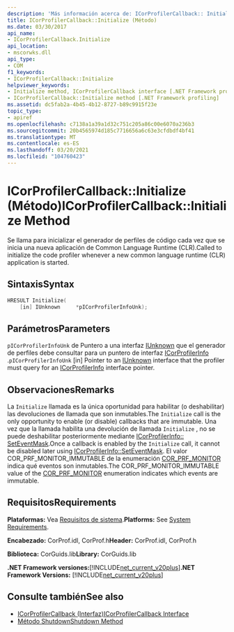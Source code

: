 ```yaml
---
description: 'Más información acerca de: ICorProfilerCallback:: Initialize (método)'
title: ICorProfilerCallback::Initialize (Método)
ms.date: 03/30/2017
api_name:
- ICorProfilerCallback.Initialize
api_location:
- mscorwks.dll
api_type:
- COM
f1_keywords:
- ICorProfilerCallback::Initialize
helpviewer_keywords:
- Initialize method, ICorProfilerCallback interface [.NET Framework profiling]
- ICorProfilerCallback::Initialize method [.NET Framework profiling]
ms.assetid: dc5fab2a-4b45-4b12-8727-b89c9915f23e
topic_type:
- apiref
ms.openlocfilehash: c7138a1a39a1d32c751c205a86c00e6070a236b3
ms.sourcegitcommit: 20b4565974d185c7716656a6c63e3cfdbdf4bf41
ms.translationtype: MT
ms.contentlocale: es-ES
ms.lasthandoff: 03/20/2021
ms.locfileid: "104760423"
---
```

# <a name="icorprofilercallbackinitialize-method"></a><span data-ttu-id="e14ed-103">ICorProfilerCallback::Initialize (Método)</span><span class="sxs-lookup"><span data-stu-id="e14ed-103">ICorProfilerCallback::Initialize Method</span></span>

<span data-ttu-id="e14ed-104">Se llama para inicializar el generador de perfiles de código cada vez que se inicia una nueva aplicación de Common Language Runtime (CLR).</span><span class="sxs-lookup"><span data-stu-id="e14ed-104">Called to initialize the code profiler whenever a new common language runtime (CLR) application is started.</span></span>  
  
## <a name="syntax"></a><span data-ttu-id="e14ed-105">Sintaxis</span><span class="sxs-lookup"><span data-stu-id="e14ed-105">Syntax</span></span>  
  
```cpp  
HRESULT Initialize(  
    [in] IUnknown     *pICorProfilerInfoUnk);  
```  
  
## <a name="parameters"></a><span data-ttu-id="e14ed-106">Parámetros</span><span class="sxs-lookup"><span data-stu-id="e14ed-106">Parameters</span></span>

<span data-ttu-id="e14ed-107">`pICorProfilerInfoUnk` de Puntero a una interfaz [IUnknown](/cpp/atl/iunknown) que el generador de perfiles debe consultar para un puntero de interfaz [ICorProfilerInfo](icorprofilerinfo-interface.md) .</span><span class="sxs-lookup"><span data-stu-id="e14ed-107">`pICorProfilerInfoUnk` [in] Pointer to an [IUnknown](/cpp/atl/iunknown) interface that the profiler must query for an [ICorProfilerInfo](icorprofilerinfo-interface.md) interface pointer.</span></span>  

## <a name="remarks"></a><span data-ttu-id="e14ed-108">Observaciones</span><span class="sxs-lookup"><span data-stu-id="e14ed-108">Remarks</span></span>  

 <span data-ttu-id="e14ed-109">La `Initialize` llamada es la única oportunidad para habilitar (o deshabilitar) las devoluciones de llamada que son inmutables.</span><span class="sxs-lookup"><span data-stu-id="e14ed-109">The `Initialize` call is the only opportunity to enable (or disable) callbacks that are immutable.</span></span> <span data-ttu-id="e14ed-110">Una vez que la llamada habilita una devolución de llamada `Initialize` , no se puede deshabilitar posteriormente mediante [ICorProfilerInfo:: SetEventMask](icorprofilerinfo-seteventmask-method.md).</span><span class="sxs-lookup"><span data-stu-id="e14ed-110">Once a callback is enabled by the `Initialize` call, it cannot be disabled later using [ICorProfilerInfo::SetEventMask](icorprofilerinfo-seteventmask-method.md).</span></span> <span data-ttu-id="e14ed-111">El valor COR_PRF_MONITOR_IMMUTABLE de la enumeración [COR_PRF_MONITOR](cor-prf-monitor-enumeration.md) indica qué eventos son inmutables.</span><span class="sxs-lookup"><span data-stu-id="e14ed-111">The COR_PRF_MONITOR_IMMUTABLE value of the [COR_PRF_MONITOR](cor-prf-monitor-enumeration.md) enumeration indicates which events are immutable.</span></span>  
  
## <a name="requirements"></a><span data-ttu-id="e14ed-112">Requisitos</span><span class="sxs-lookup"><span data-stu-id="e14ed-112">Requirements</span></span>  

 <span data-ttu-id="e14ed-113">**Plataformas:** Vea [Requisitos de sistema](../../get-started/system-requirements.md).</span><span class="sxs-lookup"><span data-stu-id="e14ed-113">**Platforms:** See [System Requirements](../../get-started/system-requirements.md).</span></span>  
  
 <span data-ttu-id="e14ed-114">**Encabezado:** CorProf.idl, CorProf.h</span><span class="sxs-lookup"><span data-stu-id="e14ed-114">**Header:** CorProf.idl, CorProf.h</span></span>  
  
 <span data-ttu-id="e14ed-115">**Biblioteca:** CorGuids.lib</span><span class="sxs-lookup"><span data-stu-id="e14ed-115">**Library:** CorGuids.lib</span></span>  
  
 <span data-ttu-id="e14ed-116">**.NET Framework versiones:**[!INCLUDE[net_current_v20plus](../../../../includes/net-current-v20plus-md.md)]</span><span class="sxs-lookup"><span data-stu-id="e14ed-116">**.NET Framework Versions:** [!INCLUDE[net_current_v20plus](../../../../includes/net-current-v20plus-md.md)]</span></span>  
  
## <a name="see-also"></a><span data-ttu-id="e14ed-117">Consulte también</span><span class="sxs-lookup"><span data-stu-id="e14ed-117">See also</span></span>

- [<span data-ttu-id="e14ed-118">ICorProfilerCallback (Interfaz)</span><span class="sxs-lookup"><span data-stu-id="e14ed-118">ICorProfilerCallback Interface</span></span>](icorprofilercallback-interface.md)
- [<span data-ttu-id="e14ed-119">Método Shutdown</span><span class="sxs-lookup"><span data-stu-id="e14ed-119">Shutdown Method</span></span>](icorprofilercallback-shutdown-method.md)
